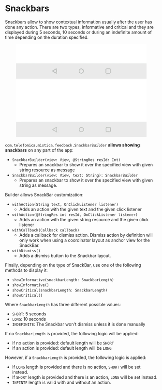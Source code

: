 # Snackbars

Snackbars allow to show contextual information usually after the user has done any action. There are two types, informative and critical and they are 
displayed during 5 seconds, 10 seconds or during an indefinite amount of time depending on the duration specified. 

<p align="center">
    <img src="../../../../../../../../doc/images/snackbars/snackbars_informative.gif">
    <img src="../../../../../../../../doc/images/snackbars/snackbars_critical.gif">
</p>

`com.telefonica.mistica.feedback.SnackbarBuilder` **allows showing snackbars** on any part of the app:
* `SnackbarBuilder(view: View, @StringRes resId: Int)`
  * Prepares an snackbar to show it over the specified view with given string resource as message
* `SnackbarBuilder(view: View, text: String): SnackbarBuilder`
  * Prepares an snackbar to show it over the specified view with given string as message. 

Builder allows SnackBar customization:
* `withAction(String text, OnClickListener listener)`
  * Adds an action with the given text and the given click listener
* `withAction(@StringRes int resId, OnClickListener listener)`
  * Adds an action with the given string resource and the given click listener
* `withCallback(Callback callback)`
  * Adds a callback for dismiss action. Dismiss action by definition will only work when using a coordinator layout as anchor view for the SnackBar.
* `withDismiss()`
  * Adds a dismiss button to the Snackbar layout. 

Finally, depending on the type of SnackBar, use one of the following methods to display it:
* `showInformative(snackbarLength: SnackbarLength)`
* `showInformative()`
* `showCritical(snackbarLength: SnackbarLength)`
* `showCritical()`

Where `SnackbarLength` has three different possible values:
* `SHORT`: 5 seconds
* `LONG`: 10 seconds
* `INDEFINITE`: The Snackbar won't dismiss unless it is done manually

If no `SnackbarLength` is provided, the following logic will be applied:
* If no action is provided: default length will be `SHORT`
* If an action is provided: default length will be `LONG`

However, if a `SnackbarLength` is provided, the following logic is applied:
- If `LONG` length is provided and there is no action, `SHORT` will be set instead.
- If `SHORT` length is provided and there is an action, `LONG` will be set instead.
- `INFINTE` length is valid with and without an action.
